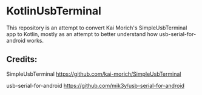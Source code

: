 # KotlinUsbTerminal

This repository is an attempt to convert Kai Morich's SimpleUsbTerminal app to Kotlin, mostly as an attempt to better understand how usb-serial-for-android works.

## Credits:
SimpleUsbTerminal
https://github.com/kai-morich/SimpleUsbTerminal

usb-serial-for-android
https://github.com/mik3y/usb-serial-for-android
